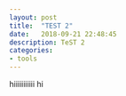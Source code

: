 ```yaml
---
layout: post
title:  "TEST 2"
date:   2018-09-21 22:48:45
description: TeST 2
categories:
- tools
---
```

hiiiiiiiiiii
hi